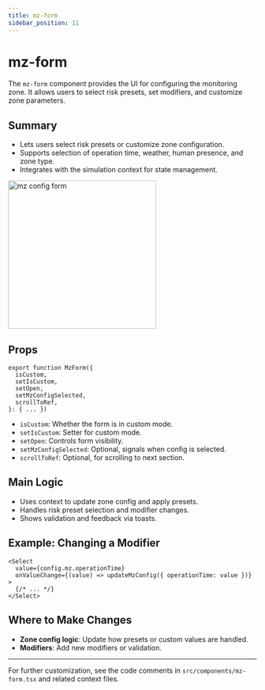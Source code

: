 ```yaml
---
title: mz-form
sidebar_position: 11
---
```


# mz-form

The `mz-form` component provides the UI for configuring the monitoring zone. It allows users to select risk presets, set modifiers, and customize zone parameters.

## Summary

- Lets users select risk presets or customize zone configuration.
- Supports selection of operation time, weather, human presence, and zone type.
- Integrates with the simulation context for state management.

<img src="https://ik.imagekit.io/devdocs/img/prism/mz_form.png" alt="mz config form" width="300"/>

## Props

```tsx
export function MzForm({
  isCustom,
  setIsCustom,
  setOpen,
  setMzConfigSelected,
  scrollToRef,
}: { ... })
```

- `isCustom`: Whether the form is in custom mode.
- `setIsCustom`: Setter for custom mode.
- `setOpen`: Controls form visibility.
- `setMzConfigSelected`: Optional, signals when config is selected.
- `scrollToRef`: Optional, for scrolling to next section.

## Main Logic

- Uses context to update zone config and apply presets.
- Handles risk preset selection and modifier changes.
- Shows validation and feedback via toasts.

## Example: Changing a Modifier

```tsx
<Select
  value={config.mz.operationTime}
  onValueChange={(value) => updateMzConfig({ operationTime: value })}
>
  {/* ... */}
</Select>
```

## Where to Make Changes

- **Zone config logic**: Update how presets or custom values are handled.
- **Modifiers**: Add new modifiers or validation.

---

For further customization, see the code comments in `src/components/mz-form.tsx` and related context files.
